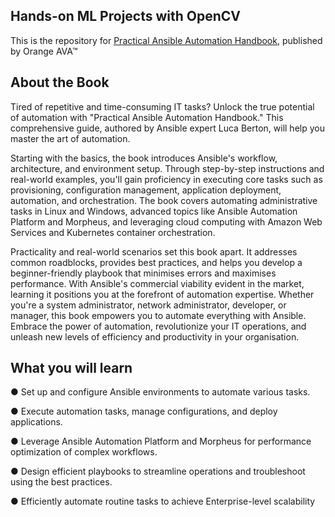 
## Hands-on ML Projects with OpenCV

This is the repository for [Practical Ansible Automation Handbook](https://orangeava.com/products/practical-ansible-automation-handbook), published by Orange AVA™


## About the Book
Tired of repetitive and time-consuming IT tasks? Unlock the true potential of automation with "Practical Ansible Automation Handbook." This comprehensive guide, authored by Ansible expert Luca Berton, will help you master the art of automation. 

Starting with the basics, the book introduces Ansible's workflow, architecture, and environment setup. Through step-by-step instructions and real-world examples, you'll gain proficiency in executing core tasks such as provisioning, configuration management, application deployment, automation, and orchestration. The book covers automating administrative tasks in Linux and Windows, advanced topics like Ansible Automation Platform and Morpheus, and leveraging cloud computing with Amazon Web Services and Kubernetes container orchestration.

Practicality and real-world scenarios set this book apart. It addresses common roadblocks, provides best practices, and helps you develop a beginner-friendly playbook that minimises errors and maximises performance. With Ansible's commercial viability evident in the market, learning it positions you at the forefront of automation expertise. Whether you're a system administrator, network administrator, developer, or manager, this book empowers you to automate everything with Ansible. Embrace the power of automation, revolutionize your IT operations, and unleash new levels of efficiency and productivity in your organisation.


## What you will learn

● Set up and configure Ansible environments to automate various tasks. 

● Execute automation tasks, manage configurations, and deploy applications. 

● Leverage Ansible Automation Platform and Morpheus for performance optimization of complex workflows. 

● Design efficient playbooks to streamline operations and troubleshoot using the best practices.

● Efficiently automate routine tasks to achieve Enterprise-level scalability 
